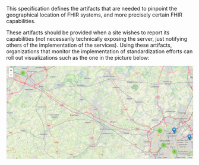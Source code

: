 This specification defines the artifacts that are needed to pinpoint the geographical location of FHIR systems, and more precisely certain FHIR capabilities. 

These artifacts should be provided when a site wishes to report its capabilities (not necessarily technically exposing the server, just notifying others of the implementation of the services).
Using these artifacts, organizations that monitor the implementation of standardization efforts can roll out visualizations such as the one in the picture below:

![BE FHIR map](be_map.png "Map")


